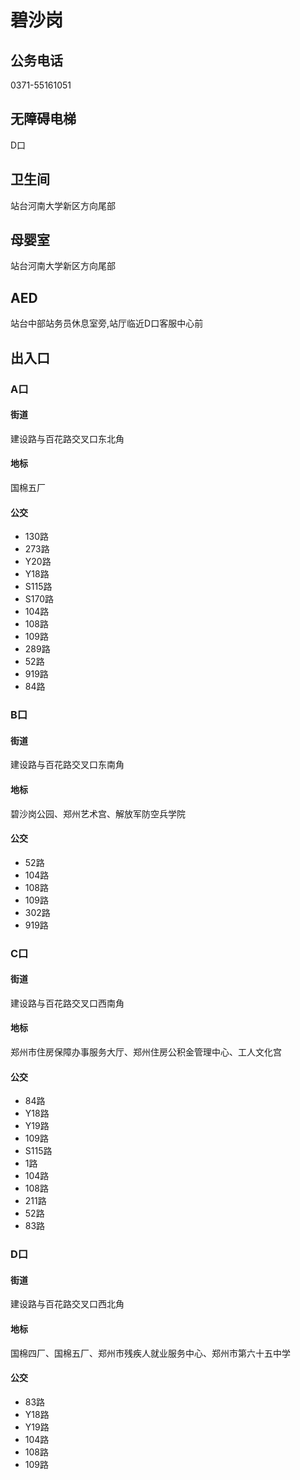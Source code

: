 # 碧沙岗

## 公务电话

0371-55161051

## 无障碍电梯

D口

## 卫生间

站台河南大学新区方向尾部

## 母婴室

站台河南大学新区方向尾部

## AED

站台中部站务员休息室旁,站厅临近D口客服中心前

## 出入口

### A口

#### 街道

建设路与百花路交叉口东北角

#### 地标

国棉五厂

#### 公交

- 130路
- 273路
- Y20路
- Y18路
- S115路
- S170路
- 104路
- 108路
- 109路
- 289路
- 52路
- 919路
- 84路

### B口

#### 街道

建设路与百花路交叉口东南角

#### 地标

碧沙岗公园、郑州艺术宫、解放军防空兵学院

#### 公交

- 52路
- 104路
- 108路
- 109路
- 302路
- 919路

### C口

#### 街道

建设路与百花路交叉口西南角

#### 地标

郑州市住房保障办事服务大厅、郑州住房公积金管理中心、工人文化宫

#### 公交

- 84路
- Y18路
- Y19路
- 109路
- S115路
- 1路
- 104路
- 108路
- 211路
- 52路
- 83路

### D口

#### 街道

建设路与百花路交叉口西北角

#### 地标

国棉四厂、国棉五厂、郑州市残疾人就业服务中心、郑州市第六十五中学

#### 公交

- 83路
- Y18路
- Y19路
- 104路
- 108路
- 109路

